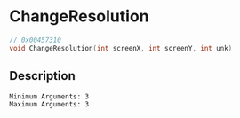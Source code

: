 # ChangeResolution
```c
// 0x00457310
void ChangeResolution(int screenX, int screenY, int unk)
```
## Description
```
Minimum Arguments: 3
Maximum Arguments: 3
```

